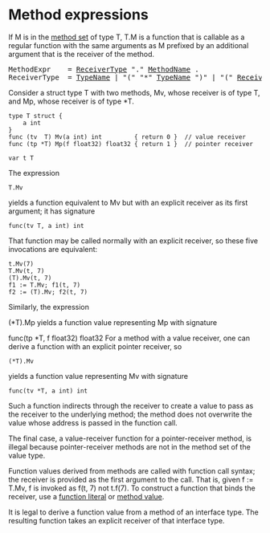 # Method expressions

If M is in the [method set](/Types/method_sets.html) of type T, T.M is a function that is callable as a regular function with the same arguments as M prefixed by an additional argument that is the receiver of the method.

<pre>
<a id="MethodExpr">MethodExpr</a>    = <a href="#ReceiverType">ReceiverType</a> "." <a href="/Types/interface_types.html#MethodName">MethodName</a> .
<a id="ReceiverType">ReceiverType</a>  = <a href="/Types/#TypeName">TypeName</a> | "(" "*" <a href="/Types/#TypeName">TypeName</a> ")" | "(" <a href="#ReceiverType">ReceiverType</a> ")" .
</pre>

Consider a struct type T with two methods, Mv, whose receiver is of type T, and Mp, whose receiver is of type *T.

```
type T struct {
    a int
}
func (tv  T) Mv(a int) int         { return 0 }  // value receiver
func (tp *T) Mp(f float32) float32 { return 1 }  // pointer receiver

var t T
```

The expression

```
T.Mv
```

yields a function equivalent to Mv but with an explicit receiver as its first argument; it has signature

```
func(tv T, a int) int
```

That function may be called normally with an explicit receiver, so these five invocations are equivalent:

```
t.Mv(7)
T.Mv(t, 7)
(T).Mv(t, 7)
f1 := T.Mv; f1(t, 7)
f2 := (T).Mv; f2(t, 7)
```

Similarly, the expression

(*T).Mp
yields a function value representing Mp with signature

func(tp *T, f float32) float32
For a method with a value receiver, one can derive a function with an explicit pointer receiver, so

```
(*T).Mv
```

yields a function value representing Mv with signature

```
func(tv *T, a int) int
```

Such a function indirects through the receiver to create a value to pass as the receiver to the underlying method; the method does not overwrite the value whose address is passed in the function call.

The final case, a value-receiver function for a pointer-receiver method, is illegal because pointer-receiver methods are not in the method set of the value type.

Function values derived from methods are called with function call syntax; the receiver is provided as the first argument to the call. That is, given f := T.Mv, f is invoked as f(t, 7) not t.f(7). To construct a function that binds the receiver, use a [function literal](/Expressions/function_literals.html) or [method value](/Expressions/method_values.html).

It is legal to derive a function value from a method of an interface type. The resulting function takes an explicit receiver of that interface type.